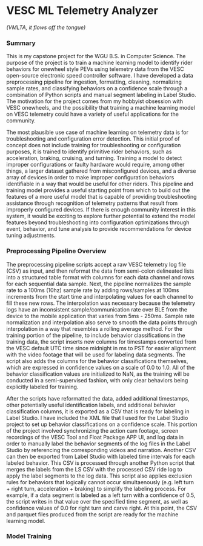 # VESC ML Telemetry Analyzer
*(VMLTA, it flows off the tongue)*

### Summary

This is my capstone project for the WGU B.S. in Computer Science. The purpose of the project is to train a machine learning model to identify
rider behaviors for onewheel style PEVs using telemetry data from the VESC open-source electronic speed controller software. I have developed
a data preprocessing pipeline for ingestion, formatting, cleaning, normalizing sample rates, and classifying behaviors on a confidence scale 
through a combination of Python scripts and manual segment labeling in Label Studio. The motivation for the project comes from my hobbyist
obsession with VESC onewheels, and the possibility that training a machine learning model on VESC telemetry could have a variety of useful
applications for the community.

The most plausible use case of machine learning on telemetry data is for troubleshooting and configuration error detection. This initial proof 
of concept does not include training for troubleshooting or configuration purposes, it is trained to identify primitive rider behaviors, such 
as acceleration, braking, cruising, and turning. Training a model to detect improper configurations or faulty hardware would require, among 
other things, a larger dataset gathered from misconfigured devices, and a diverse array of devices in order to make improper configuration 
behaviors identifiable in a way that would be useful for other riders. This pipeline and training model provides a useful starting point from 
which to build out the features of a more useful model that is capable of providing troubleshooting assistance through recognition of telemetry 
patterns that result from improperly configured devices. If there is enough community interest in this system, it would be exciting to explore 
further potential to extend the model features beyond troubleshooting into configuration optimizations through event, behavior, and tune analysis 
to provide recommendations for device tuning adjustments.

### Preprocessing Pipeline Overview

The preprocessing pipeline scripts accept a raw VESC telemetry log file (CSV) as input, and then reformat the data from semi-colon delineated
lists into a structured table format with columns for each data channel and rows for each sequential data sample. Next, the pipeline normalizes
the sample rate to a 100ms (10hz) sample rate by adding rows/samples at 100ms increments from the start time and interpolating values for each
channel to fill these new rows. The interpolation was necessary because the telemetry logs have an inconsistent sample/communication rate over
BLE from the device to the mobile application that varies from 5ms - 250ms. Sample rate normalization and interpolation also serve to smooth 
the data points through interpolation in a way that resembles a rolling average method. For the training portion of the pipeline, to include 
behavior classifications in the training data, the script inserts new columns for timestamps converted from the VESC default UTC time since 
midnight in ms to PST for easier alignment with the video footage that will be used for labeling data segments. The script also adds the columns 
for the behavior classifications themselves, which are expressed in confidence values on a scale of 0.0 to 1.0. All of the behavior classification 
values are initialized to NaN, as the training will be conducted in a semi-supervised fashion, with only clear behaviors being explicitly labeled 
for training.
 
After the scripts have reformatted the data, added additional timestamps, other potentially useful identification labels, and additional behavior 
classification columns, it is exported as a CSV that is ready for labeling in Label Studio. I have included the XML file that I used for the Label
Studio project to set up behavior classifications on a confidence scale. This portion of the project involved synchronizing the action cam footage,
screen recordings of the VESC Tool and Float Package APP UI, and log data in order to manually label the behavior segments of the log files in the 
Label Studio by referencing the corresponding videos and narration. Another CSV can then be exported from Label Studio with labeled time intervals 
for each labeled behavior. This CSV is processed through another Python script that merges the labels from the LS CSV with the processed CSV ride 
log to apply the label segments to the log data. This script also applies exclusion rules for behaviors that logically cannot occur simultaenously 
(e.g. left turn + right turn, acceleration + braking) to simplify the labeling process. For example, if a data segment is labeled as a left turn 
with a confidence of 0.5, the script writes in that value over the specified time segment, as well as confidence values of 0.0 for right turn and 
carve right. At this point, the CSV and parquet files produced from the script are ready for the machine learning model.

### Model Training